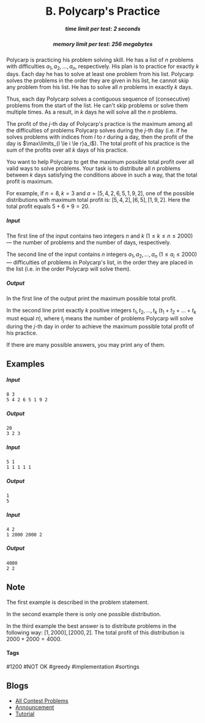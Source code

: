 <h1 style='text-align: center;'> B. Polycarp's Practice</h1>

<h5 style='text-align: center;'>time limit per test: 2 seconds</h5>
<h5 style='text-align: center;'>memory limit per test: 256 megabytes</h5>

Polycarp is practicing his problem solving skill. He has a list of $n$ problems with difficulties $a_1, a_2, \dots, a_n$, respectively. His plan is to practice for exactly $k$ days. Each day he has to solve at least one problem from his list. Polycarp solves the problems in the order they are given in his list, he cannot skip any problem from his list. He has to solve all $n$ problems in exactly $k$ days.

Thus, each day Polycarp solves a contiguous sequence of (consecutive) problems from the start of the list. He can't skip problems or solve them multiple times. As a result, in $k$ days he will solve all the $n$ problems.

The profit of the $j$-th day of Polycarp's practice is the maximum among all the difficulties of problems Polycarp solves during the $j$-th day (i.e. if he solves problems with indices from $l$ to $r$ during a day, then the profit of the day is $\max\limits_{l \le i \le r}a_i$). The total profit of his practice is the sum of the profits over all $k$ days of his practice.

You want to help Polycarp to get the maximum possible total profit over all valid ways to solve problems. Your task is to distribute all $n$ problems between $k$ days satisfying the conditions above in such a way, that the total profit is maximum.

For example, if $n = 8, k = 3$ and $a = [5, 4, 2, 6, 5, 1, 9, 2]$, one of the possible distributions with maximum total profit is: $[5, 4, 2], [6, 5], [1, 9, 2]$. Here the total profit equals $5 + 6 + 9 = 20$.

##### Input

The first line of the input contains two integers $n$ and $k$ ($1 \le k \le n \le 2000$) — the number of problems and the number of days, respectively.

The second line of the input contains $n$ integers $a_1, a_2, \dots, a_n$ ($1 \le a_i \le 2000$) — difficulties of problems in Polycarp's list, in the order they are placed in the list (i.e. in the order Polycarp will solve them).

##### Output

In the first line of the output print the maximum possible total profit.

In the second line print exactly $k$ positive integers $t_1, t_2, \dots, t_k$ ($t_1 + t_2 + \dots + t_k$ must equal $n$), where $t_j$ means the number of problems Polycarp will solve during the $j$-th day in order to achieve the maximum possible total profit of his practice.

If there are many possible answers, you may print any of them.

## Examples

##### Input


```text
8 3  
5 4 2 6 5 1 9 2  

```
##### Output


```text
20  
3 2 3
```
##### Input


```text
5 1  
1 1 1 1 1  

```
##### Output


```text
1  
5  

```
##### Input


```text
4 2  
1 2000 2000 2  

```
##### Output


```text
4000  
2 2  

```
## Note

The first example is described in the problem statement.

In the second example there is only one possible distribution.

In the third example the best answer is to distribute problems in the following way: $[1, 2000], [2000, 2]$. The total profit of this distribution is $2000 + 2000 = 4000$.



#### Tags 

#1200 #NOT OK #greedy #implementation #sortings 

## Blogs
- [All Contest Problems](../Codeforces_Round_498_(Div._3).md)
- [Announcement](../blogs/Announcement.md)
- [Tutorial](../blogs/Tutorial.md)
